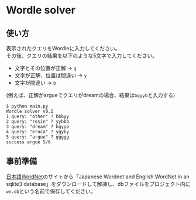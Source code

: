 # Wordle solver

## 使い方

表示されたクエリをWordleに入力してください。  
その後、クエリの結果を以下のような5文字で入力してください。  
- 文字とその位置が正解 → `g`
- 文字が正解、位置は間違い → `y`
- 文字が間違い → `b`  

(例えば、正解がargueでクエリがdreamの場合、結果は`bgyyb`と入力する)

```
$ python main.py
Wordle solver v0.1
1 query: "other" ? bbbyy
2 query: "resin" ? yybbb
3 query: "dream" ? bgyyb
4 query: "eruca" ? ygyby
5 query: "argue" ? ggggg
success argue 5/6
```

## 事前準備

[日本語WordNet](http://compling.hss.ntu.edu.sg/wnja/)のサイトから「Japanese Wordnet and English WordNet in an sqlite3 database」をダウンロードして解凍し、dbファイルをプロジェクト内に`wn.db`という名前で保存してください。